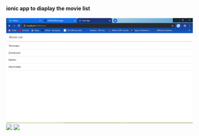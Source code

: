 #### ionic app to diaplay the movie list

<img src="src\Screenshots\photo1.PNG" width="742">
<img src="Screenshots\photo2.PNG" width="742">
<img src="Screenshots\photo3.PNG" width="742">
